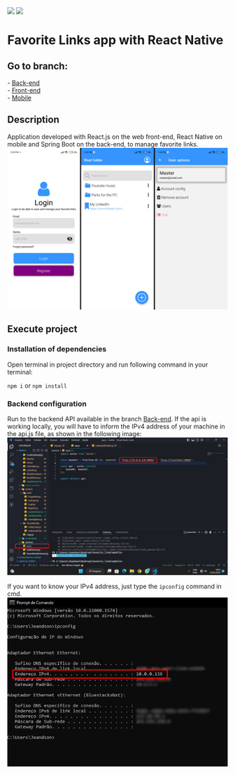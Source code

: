 <div>
    <img src="https://img.shields.io/badge/React-20232A?style=for-the-badge&logo=react&logoColor=61DAFB"/>
    <img src="https://img.shields.io/badge/JavaScript-323330?style=for-the-badge&logo=javascript&logoColor=F7DF1E"/>
</div>

# Favorite Links app with React Native

## Go to branch:

<div>
- <a href="https://github.com/JeandsonBarros/favorite-links-with-react-and-spring-boot/tree/back-end">Back-end</a><br/>
- <a href="https://github.com/JeandsonBarros/favorite-links-with-react-and-spring-boot/tree/front-end">Front-end</a><br/>
- <a href="https://github.com/JeandsonBarros/favorite-links-with-react-and-spring-boot/tree/mobile">Mobile</a><br/>
</div>

## Description
Application developed with React.js on the web front-end, React Native on mobile and Spring Boot on the back-end, to manage favorite links.
<img src="./screenshots/Screenshot_3.jpg" />

## Execute project

### Installation of dependencies
Open terminal in project directory and run 
following command in your terminal:

`npm i` or `npm install`

### Backend configuration

Run to the backend API available in the branch <a href="https://github.com/JeandsonBarros/favorite-links-with-react-and-spring-boot/tree/back-end">Back-end</a>.
If the api is working locally, you will have to inform the IPv4
address of your machine in the api.js file, as shown in the following image:
<img src="./screenshots/Screenshot_2.jpg" />

If you want to know your IPv4 address, just type the `ipconfig` command in cmd.
<img src="./screenshots/Screenshot_1.jpg" />